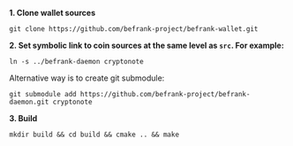 **1. Clone wallet sources**

```
git clone https://github.com/befrank-project/befrank-wallet.git
```

**2. Set symbolic link to coin sources at the same level as `src`. For example:**

```
ln -s ../befrank-daemon cryptonote
```

Alternative way is to create git submodule:

```
git submodule add https://github.com/befrank-project/befrank-daemon.git cryptonote
```

**3. Build**

```
mkdir build && cd build && cmake .. && make
```
